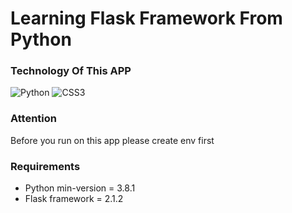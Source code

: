 # Learning Flask Framework From Python

### Technology Of This APP

<img alt="Python" src="https://img.shields.io/badge/Python-14354C?style=for-the-badge&logo=python&logoColor=white">
<img alt="CSS3" src="https://img.shields.io/badge/css3%20-%231572B6.svg?&style=for-the-badge&logo=css3&logoColor=white">

### Attention
  Before you run on this app please create env first

### Requirements 
* Python min-version = 3.8.1
* Flask framework =  2.1.2

